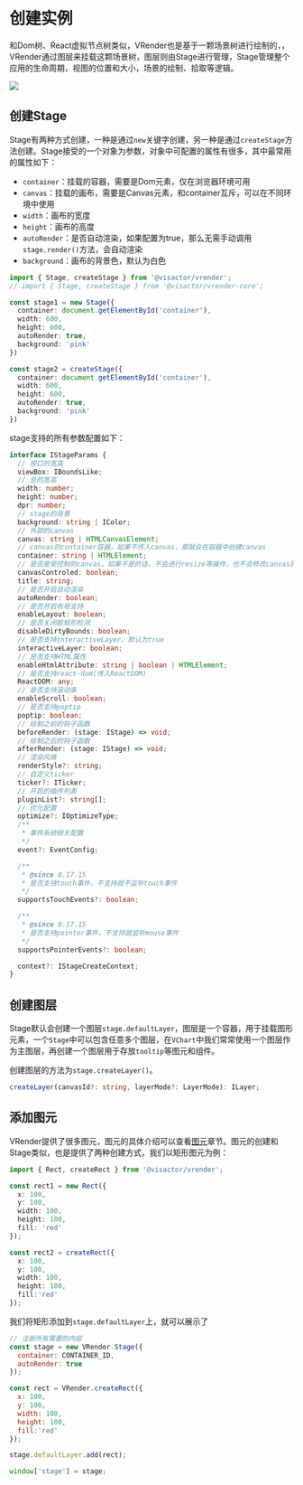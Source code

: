 # 创建实例

和Dom树、React虚拟节点树类似，VRender也是基于一颗场景树进行绘制的，，VRender通过图层来挂载这颗场景树，图层则由Stage进行管理，Stage管理整个应用的生命周期，视图的位置和大小，场景的绘制、拾取等逻辑。

![](https://lf9-dp-fe-cms-tos.byteorg.com/obj/bit-cloud/vrender/stage-tree.png)

## 创建Stage

Stage有两种方式创建，一种是通过`new`关键字创建，另一种是通过`createStage`方法创建。Stage接受的一个对象为参数，对象中可配置的属性有很多，其中最常用的属性如下：

- `container`：挂载的容器，需要是Dom元素，仅在浏览器环境可用
- `canvas`：挂载的画布，需要是Canvas元素，和container互斥，可以在不同环境中使用
- `width`：画布的宽度
- `height`：画布的高度
- `autoRender`：是否自动渲染，如果配置为true，那么无需手动调用`stage.render()`方法，会自动渲染
- `background`：画布的背景色，默认为白色

```ts
import { Stage, createStage } from '@visactor/vrender';
// import { Stage, createStage } from '@visactor/vrender-core';

const stage1 = new Stage({
  container: document.getElementById('container'),
  width: 600,
  height: 600,
  autoRender: true,
  background: 'pink'
})

const stage2 = createStage({
  container: document.getElementById('container'),
  width: 600,
  height: 600,
  autoRender: true,
  background: 'pink'
})
```

stage支持的所有参数配置如下：

```ts
interface IStageParams {
  // 视口的宽高
  viewBox: IBoundsLike;
  // 总的宽高
  width: number;
  height: number;
  dpr: number;
  // stage的背景
  background: string | IColor;
  // 外部的canvas
  canvas: string | HTMLCanvasElement;
  // canvas的container容器，如果不传入canvas，那就会在容器中创建canvas
  container: string | HTMLElement;
  // 是否是受控制的canvas，如果不是的话，不会进行resize等操作，也不会修改canvas的样式
  canvasControled: boolean;
  title: string;
  // 是否开启自动渲染
  autoRender: boolean;
  // 是否开启布局支持
  enableLayout: boolean;
  // 是否关闭脏矩形检测
  disableDirtyBounds: boolean;
  // 是否支持interactiveLayer，默认为true
  interactiveLayer: boolean;
  // 是否支持HTML属性
  enableHtmlAttribute: string | boolean | HTMLElement;
  // 是否支持react-dom(传入ReactDOM)
  ReactDOM: any;
  // 是否支持滚动条
  enableScroll: boolean;
  // 是否支持poptip
  poptip: boolean;
  // 绘制之前的钩子函数
  beforeRender: (stage: IStage) => void;
  // 绘制之后的钩子函数
  afterRender: (stage: IStage) => void;
  // 渲染风格
  renderStyle?: string;
  // 自定义ticker
  ticker?: ITicker;
  // 开启的插件列表
  pluginList?: string[];
  // 优化配置
  optimize?: IOptimizeType;
  /**
   * 事件系统相关配置
   */
  event?: EventConfig;

  /**
   * @since 0.17.15
   * 是否支持touch事件，不支持就不监听touch事件
   */
  supportsTouchEvents?: boolean;

  /**
   * @since 0.17.15
   * 是否支持pointer事件，不支持就监听mouse事件
   */
  supportsPointerEvents?: boolean;

  context?: IStageCreateContext;
}
```

## 创建图层

Stage默认会创建一个图层`stage.defaultLayer`，图层是一个容器，用于挂载图形元素，一个`Stage`中可以包含任意多个图层，在`VChart`中我们常常使用一个图层作为主图层，再创建一个图层用于存放`tooltip`等图元和组件。

创建图层的方法为`stage.createLayer()`。

```ts
createLayer(canvasId?: string, layerMode?: LayerMode): ILayer;
```

## 添加图元

VRender提供了很多图元，图元的具体介绍可以查看[图元](./Graphic)章节。图元的创建和Stage类似，也是提供了两种创建方式，我们以矩形图元为例：

```ts
import { Rect, createRect } from '@visactor/vrender';

const rect1 = new Rect({
  x: 100,
  y: 100,
  width: 100,
  height: 100,
  fill: 'red'
});

const rect2 = createRect({
  x: 100,
  y: 100,
  width: 100,
  height: 100,
  fill:'red'
});
```

我们将矩形添加到`stage.defaultLayer`上，就可以展示了

```javascript livedemo template=vrender
// 注册所有需要的内容
const stage = new VRender.Stage({
  container: CONTAINER_ID,
  autoRender: true
});

const rect = VRender.createRect({
  x: 100,
  y: 100,
  width: 100,
  height: 100,
  fill:'red'
});

stage.defaultLayer.add(rect);

window['stage'] = stage;
```
